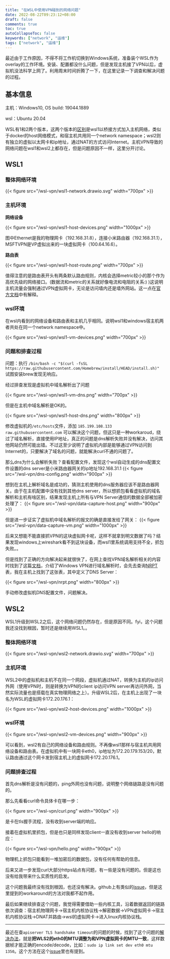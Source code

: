 ```yaml
---
title: "在WSL中使用VPN碰到的网络问题"
date: 2022-08-22T09:23:12+08:00
draft: false
comments: true
toc: true
autoCollapseToc: false
keywords: ["network", "运维"]
tags: ["network", "运维"]
---
```


最近由于工作原因，不得不将工作机切换到Windows系统，准备装个WSL作为overlay的工作环境。安装、配置都没什么问题，但是发现主机接了VPN以后，虚拟机没法科学上网了。利用周末时间折腾了一下，在这里记录一下调查和解决问题的过程。

## 基本信息

主机：Windows10, OS build: 19044.1889

wsl：Ubuntu 20.04

WSL有1和2两个版本，这两个版本的[区别](https://learn.microsoft.com/en-us/windows/wsl/compare-versions#:~:text=WSL%202%20is%20running,will%20change%20on%20restart.)是wsl1以桥接方式加入主机网络，类似于docker的host网络模式，和宿主机共用同一个network namespace；wsl2则有独立的虚拟以太网卡和ip地址，通过NAT的方式访问Internet。主机VPN导致的网络问题在wsl1和wsl2上都存在，但是问题原因不一样，这里分开讨论。

## WSL1

### 整体网络环境

{{< figure src="/wsl-vpn/wsl1-network.drawio.svg" width="700px" >}}

### 主机环境

**网络设备**

{{< figure src="/wsl-vpn/wsl1-host-devices.png" width="1000px" >}}

图中Ethernet是我的物理网卡（192.168.31.8），连接小米路由器（192.168.31.1），MSFTVPN是VP虚拟出来的一块虚拟网卡（100.64.16.6）。

**路由表**

{{< figure src="/wsl-vpn/wsl1-host-route.png" width="700px" >}}

值得注意的是路由表开头有两条默认路由规则，内核会选择metric较小的那个作为高优先级的网络接口。(数据流和metric的关系就好像电流和电阻的关系:) )这说明主机流量会强制通过VPN虚拟网卡，无论是访问墙内还是墙外网站。这一点在[官方文档](https://docs.microsoft.com/en-us/windows/security/identity-protection/vpn/vpn-routing#force-tunnel-configuration)中有解释。

### wsl环境

在wsl内看到的网络设备和路由表和主机几乎相同。说明wsl1和windows宿主机两者共处在同一个network namespace中。

{{< figure src="/wsl-vpn/wsl1-vm-devices.png" width="700px" >}}

### 问题和排查过程

问题：执行 `/bin/bash -c "$(curl -fsSL https://raw.githubusercontent.com/Homebrew/install/HEAD/install.sh)"` 试图安装brew发现无响应。

经过排查发现是虚拟机中域名解析出了问题

{{< figure src="/wsl-vpn/wsl1-vm-dns.png" width="700px" >}}

但是在主机中域名解析是OK的。

{{< figure src="/wsl-vpn/wsl1-host-dns.png" width="800px" >}}

修改虚拟机的`/etc/hosts`文件，添加 `185.199.108.133 raw.githubusercontent.com` 可以解决这个问题，但这只是一种workaroud，绕过了域名解析，直接使用IP地址，真正的问题是dns解析失败并没有解决，访问其他网站仍然可能出错。不过这至少说明了虚拟机内部是能够通过VPN访问到Internet的，只要解决了域名的问题，就能解决curl不通的问题了。

那么dns为什么会解析失败？查看配置文件，发现这个wsl自动生成的dns配置文件设置的dns server是小米路由器网关的ip地址192.168.31.1
{{< figure src="/wsl-vpn/dns-config.png" width="900px" >}}

想到在主机上解析域名是成功的，猜测主机使用的dns服务器应该不是路由器网关。由于在主机配置中没有找到其他dns server，所以想抓包看看虚拟机的域名解析和主机有啥区别，结果发现主机上所有与VPN Server通信的数据全部被加密处理了：
{{< figure src="/wsl-vpn/data-capture-host.png" width="900px" >}}

但是进一步证实了虚拟机中域名解析的报文的确是直接发给了网关：
{{< figure src="/wsl-vpn/data-capture-vm.png" width="1000px" >}}

后来又想能不能直接抓VPN的这块虚拟网卡呢，这样不就拿到明文数据了吗？结果发现windows上wireshark看不到这块设备，而wsl1里系统调用支持不全，抓包失败。。

但是找到了正确的方向解决起来就很快了，在网上查找VPN域名解析相关的内容时找到了这篇[文档](https://docs.microsoft.com/en-us/windows/security/identity-protection/vpn/vpn-name-resolution)，介绍了Windows VPN进行域名解析时，会先去查询[NRPT](https://docs.microsoft.com/en-us/previous-versions/windows/it-pro/windows-server-2008-R2-and-2008/ee649207(v=ws.10))表，我在主机上找到了这张表，其中定义了DNS Server：

{{< figure src="/wsl-vpn/nrpt.png" width="800px" >}}

手动修改虚拟机DNS配置文件，问题解决。

## WSL2

WSL1升级到WSL2之后，这个网络问题仍然存在，但是原因不同。fyi，这个问题我还没找到根因，暂时还是继续用WSL1。。

### 整体网络环境

{{< figure src="/wsl-vpn/wsl2-network.drawio.svg" width="700px" >}}

### 主机环境

WSL2中的虚拟机和主机不在同一个网段，虚拟机通过NAT，转换为主机的ip访问外网（使用VPN时，则是转换为VPN的client ip访问VPN server再访问外网，当然实际流量也是搭载在真实物理网络之上）。升级WSL2后，在主机上出现了一块名为WSL的虚拟网卡172.20.176.1：

{{< figure src="/wsl-vpn/wsl2-host-devices.png" width="1000px" >}}

### wsl环境

{{< figure src="/wsl-vpn/wsl2-vm-devices.png" width="900px" >}}

可以看到，wsl2有自己的网络设备和路由规则。不再像wsl1那样与宿主机共用网络设备和路由表。在虚拟机中有一块网卡eth0，ip地址为172.20.179.153/20，默认路由通过这个网卡发到宿主机上的虚拟网卡172.20.176.1。

### 问题排查过程

首先dns解析是没有问题的，ping外网也没有问题，说明整个网络链路是没有问题的。

那么先看看curl命令具体卡在哪一步：

{{< figure src="/wsl-vpn/curl.png" width="900px" >}}

是卡在tls握手流程，没有收到server端的响应。

接着在虚拟机里抓包，但是也只是同样发现client一直没有收到server hello的响应：

{{< figure src="/wsl-vpn/hello.png" width="900px" >}}

物理机上抓包只能看到一堆加密后的数据包，没有任何有帮助的信息。

后来又进一步发现curl大部分https站点有问题，有一些是没有问题的。但是这也没有给我带来什么实质性的启发。

这个问题我最终没有找到根因，也还没有解决。github上有类似的[issue](https://github.com/microsoft/WSL/issues/5068)，但是这里提到的workaround的方法对我都不起作用。

最后如果继续排查这个问题，我觉得需要借助一些内核工具，沿着数据返回的链路依次调查：宿主机物理网卡->宿主机内核协议栈->解密数据->VPN虚拟网卡->宿主机内核协议栈->DNAT并路由->wsl的虚拟网卡->进入linux内核协议栈。

---

最近在查`apiserver TLS handshake timeout`的问题的时候，找到了这个问题的[解决办法](https://stackoverflow.com/a/71723695)，就是**把WLS2的eth0的MTU调整为和VPN虚拟网卡的MTU一致**，这样数据帧才能正确的encode/decode，比如：`sudo ip link set dev eth0 mtu 1350`。这个方法在这个[issue](https://github.com/microsoft/WSL/issues/4698#issuecomment-628682785)里也有提到。
